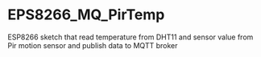 # EPS8266_MQ_PirTemp
ESP8266 sketch that read temperature from DHT11 and  sensor value from Pir motion sensor and publish data to MQTT broker 
